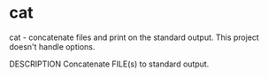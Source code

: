 # cat
cat - concatenate files and print on the standard output. This project doesn't handle options.

DESCRIPTION
	Concatenate FILE(s) to standard output.

